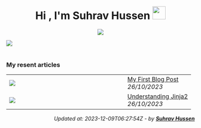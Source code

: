 
<h1 align="center"><b>Hi , I'm Suhrav Hussen </b><img src="https://media.giphy.com/media/hvRJCLFzcasrR4ia7z/giphy.gif" width="35"></h1>
<!--  -->
<p align="center">
  <a href="https://github.com/DenverCoder1/readme-typing-svg"><img src="https://readme-typing-svg.herokuapp.com?font=Time+New+Roman&color=cyan&size=25&center=true&vCenter=true&width=600&height=100&lines=Assalamu+O+Alaikum+Warahmatullah..&hearts;++;I'm a self-taught+developer;++;I'm from  from moulvibazar, sylhet "></a>
</p>
<img src="https://user-images.githubusercontent.com/73097560/115834477-dbab4500-a447-11eb-908a-139a6edaec5c.gif"><br><br>
<!--  -->

<h3>My resent articles</h3>
<table>
        <tr>
            <td width="300px">
                <a href="https://suhravhussen.xyz/blogs/">
                    <img src= alt="thumbnail">
                </a>
            </td>
            <td>
            <a href="https://suhravhussen.xyz/blogs/">My First Blog Post</a>
                <div></div>
                <div><i>26/10/2023</i></div>
            </td>
        </tr>
        <tr>
            <td width="300px">
                <a href="https://suhravhussen.xyz/blogs/">
                    <img src= alt="thumbnail">
                </a>
            </td>
            <td>
            <a href="https://suhravhussen.xyz/blogs/">Understanding Jinja2</a>
                <div></div>
                <div><i>26/10/2023</i></div>
            </td>
        </tr>
</table>

<div align="right">

*Updated at: 2023-12-09T06:27:54Z - by **[Suhrav Hussen](https://suhravhussen.xyz)***
</div>

